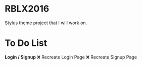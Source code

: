 # RBLX2016
Stylus theme project that I will work on.
# To Do List
**Login / Signup**
:x: Recreate Login Page
:x: Recreate Signup Page
